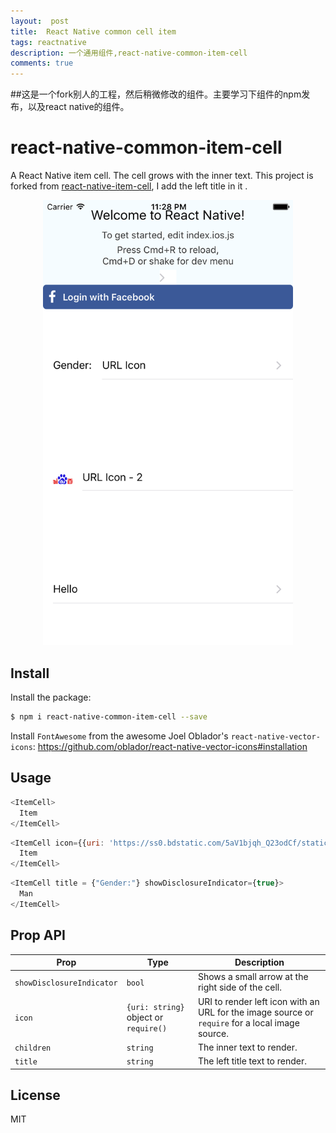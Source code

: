 ```yaml
---
layout:  post
title:  React Native common cell item
tags: reactnative 
description: 一个通用组件,react-native-common-item-cell
comments: true
---
```


##这是一个fork别人的工程，然后稍微修改的组件。主要学习下组件的npm发布，以及react native的组件。

# react-native-common-item-cell
A React Native  item cell. The cell grows with the inner text.
This project is forked from [react-native-item-cell](https://github.com/APSL/react-native-item-cell), I add the left title in it .

<p align="center">
<img src="https://github.com/xubing/react-native-common-item-cell/blob/master/Example/items/screen1.png" alt="ItemCell component screenshot" width="400">
</p>


## Install

Install the package:

```bash
$ npm i react-native-common-item-cell --save
```

Install ``FontAwesome`` from the awesome Joel Oblador's ``react-native-vector-icons``: https://github.com/oblador/react-native-vector-icons#installation

## Usage

```javascript
<ItemCell>
  Item
</ItemCell>
```

```javascript
<ItemCell icon={{uri: 'https://ss0.bdstatic.com/5aV1bjqh_Q23odCf/static/superman/img/logo/bd_logo1_31bdc765.png'}}>
  Item
</ItemCell>
```

```javascript
<ItemCell title = {"Gender:"} showDisclosureIndicator={true}>
  Man
</ItemCell>
```

## Prop API

| Prop | Type | Description |
|------|------|-------------|
|``showDisclosureIndicator`` | ``bool`` | Shows a small arrow at the right side of the cell. |
|``icon`` | ``{uri: string}`` object or ``require()`` | URI to render left icon with an URL for the image source or ``require`` for a local image source. |
|``children`` | ``string`` | The inner text to render. |
|``title`` | ``string`` | The left title text to render. |

## License

MIT
